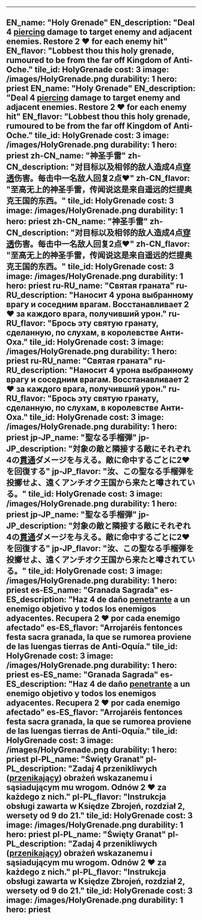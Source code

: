 ---

EN_name: "Holy Grenade"
EN_description: "Deal 4 <u>piercing</u> damage to target enemy and adjacent enemies. Restore 2 ❤️ for each enemy hit"
EN_flavor: "Lobbest thou this holy grenade, rumoured to be from the far off Kingdom of Anti-Oche."
tile_id: HolyGrenade
cost: 3
image: /images/HolyGrenade.png
durability: 1
hero: priest
EN_name: "Holy Grenade"
EN_description: "Deal 4 <u>piercing</u> damage to target enemy and adjacent enemies. Restore 2 ❤️ for each enemy hit"
EN_flavor: "Lobbest thou this holy grenade, rumoured to be from the far off Kingdom of Anti-Oche."
tile_id: HolyGrenade
cost: 3
image: /images/HolyGrenade.png
durability: 1
hero: priest
zh-CN_name: "神圣手雷"
zh-CN_description: "对目标以及相邻的敌人造成4点<u>穿透</u>伤害。每击中一名敌人回复2点❤️"
zh-CN_flavor: "至高无上的神圣手雷，传闻说这是来自遥远的烂提奥克王国的东西。"
tile_id: HolyGrenade
cost: 3
image: /images/HolyGrenade.png
durability: 1
hero: priest
zh-CN_name: "神圣手雷"
zh-CN_description: "对目标以及相邻的敌人造成4点<u>穿透</u>伤害。每击中一名敌人回复2点❤️"
zh-CN_flavor: "至高无上的神圣手雷，传闻说这是来自遥远的烂提奥克王国的东西。"
tile_id: HolyGrenade
cost: 3
image: /images/HolyGrenade.png
durability: 1
hero: priest
ru-RU_name: "Святая граната"
ru-RU_description: "Наносит 4 урона выбранному врагу и соседним врагам. Восстанавливает 2 ❤️ за каждого врага, получивший урон."
ru-RU_flavor: "Брось эту святую гранату, сделанную, по слухам, в королевстве Анти-Оха."
tile_id: HolyGrenade
cost: 3
image: /images/HolyGrenade.png
durability: 1
hero: priest
ru-RU_name: "Святая граната"
ru-RU_description: "Наносит 4 урона выбранному врагу и соседним врагам. Восстанавливает 2 ❤️ за каждого врага, получивший урон."
ru-RU_flavor: "Брось эту святую гранату, сделанную, по слухам, в королевстве Анти-Оха."
tile_id: HolyGrenade
cost: 3
image: /images/HolyGrenade.png
durability: 1
hero: priest
jp-JP_name: "聖なる手榴弾"
jp-JP_description: "対象の敵と隣接する敵にそれぞれ4の<u>貫通</u>ダメージを与える。敵に命中するごとに2❤️を回復する"
jp-JP_flavor: "汝、この聖なる手榴弾を投擲せよ、遠くアンチオク王国から来たと噂されている。"
tile_id: HolyGrenade
cost: 3
image: /images/HolyGrenade.png
durability: 1
hero: priest
jp-JP_name: "聖なる手榴弾"
jp-JP_description: "対象の敵と隣接する敵にそれぞれ4の<u>貫通</u>ダメージを与える。敵に命中するごとに2❤️を回復する"
jp-JP_flavor: "汝、この聖なる手榴弾を投擲せよ、遠くアンチオク王国から来たと噂されている。"
tile_id: HolyGrenade
cost: 3
image: /images/HolyGrenade.png
durability: 1
hero: priest
es-ES_name: "Granada Sagrada"
es-ES_description: "Haz 4 de daño <u>penetrante</u> a un enemigo objetivo y todos los enemigos adyacentes. Recupera 2 ❤️ por cada enemigo afectado"
es-ES_flavor: "Arrojaréis fentonces festa sacra granada, la que se rumorea proviene de las luengas tierras de Anti-Oquía."
tile_id: HolyGrenade
cost: 3
image: /images/HolyGrenade.png
durability: 1
hero: priest
es-ES_name: "Granada Sagrada"
es-ES_description: "Haz 4 de daño <u>penetrante</u> a un enemigo objetivo y todos los enemigos adyacentes. Recupera 2 ❤️ por cada enemigo afectado"
es-ES_flavor: "Arrojaréis fentonces festa sacra granada, la que se rumorea proviene de las luengas tierras de Anti-Oquía."
tile_id: HolyGrenade
cost: 3
image: /images/HolyGrenade.png
durability: 1
hero: priest
pl-PL_name: "Święty Granat"
pl-PL_description: "Zadaj 4 przenikliwych (<u>przenikający</u>) obrażeń wskazanemu i sąsiadującym mu wrogom. Odnów 2 ❤️ za każdego z nich."
pl-PL_flavor: "Instrukcja obsługi zawarta w Księdze Zbrojeń, rozdział 2, wersety od 9 do 21."
tile_id: HolyGrenade
cost: 3
image: /images/HolyGrenade.png
durability: 1
hero: priest
pl-PL_name: "Święty Granat"
pl-PL_description: "Zadaj 4 przenikliwych (<u>przenikający</u>) obrażeń wskazanemu i sąsiadującym mu wrogom. Odnów 2 ❤️ za każdego z nich."
pl-PL_flavor: "Instrukcja obsługi zawarta w Księdze Zbrojeń, rozdział 2, wersety od 9 do 21."
tile_id: HolyGrenade
cost: 3
image: /images/HolyGrenade.png
durability: 1
hero: priest
---